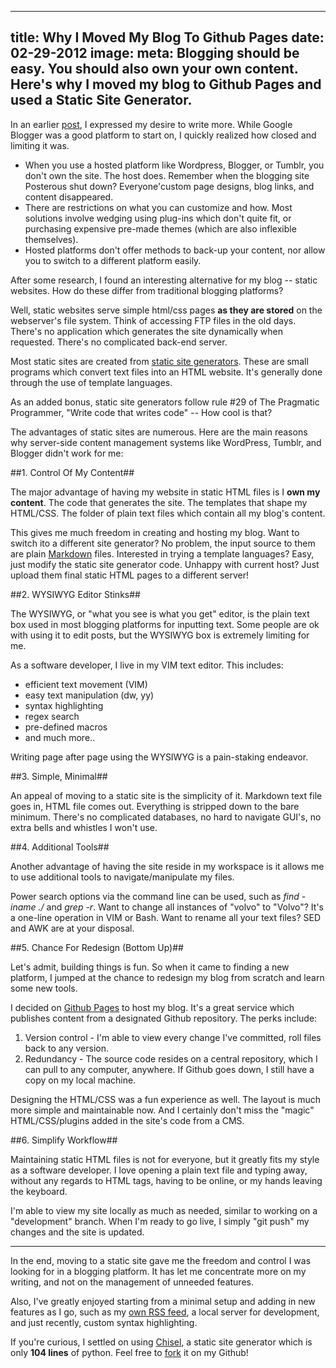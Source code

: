 ----
title: Why I Moved My Blog To Github Pages
date: 02-29-2012
image:
meta: Blogging should be easy. You should also own your own content. Here's why I moved my blog to Github Pages and used a Static Site Generator.
----

In an earlier [post][1], I expressed my desire to write more. While Google Blogger was a good platform to start on, I quickly realized how closed and limiting it was.

*  When you use a hosted platform like Wordpress, Blogger, or Tumblr, you don't own the site. The host does. Remember when the blogging site Posterous shut down? Everyone'custom page designs, blog links, and content disappeared.
* There are restrictions on what you can customize and how. Most solutions involve wedging using plug-ins which don't quite fit, or purchasing expensive pre-made themes (which are also inflexible themselves).
* Hosted platforms don't offer methods to back-up your content, nor allow you to switch to a different platform easily.

After some research, I found an interesting alternative for my blog -- static websites. How do these differ from traditional blogging platforms?

Well, static websites serve simple html/css pages **as they are stored** on the webserver's file system. Think of accessing FTP files in the old days. There's no application which generates the site dynamically when requested. There's no complicated back-end server.

Most static sites are created from [static site generators][3]. These are small programs which convert text files into an HTML website. It's generally done through the use of template languages.

As an added bonus, static site generators follow rule #29 of The Pragmatic Programmer, "Write code that writes code" -- How cool is that?  

The advantages of static sites are numerous. Here are the main reasons why server-side content management systems like WordPress, Tumblr, and Blogger didn't work for me:

##1. Control Of My Content##

The major advantage of having my website in static HTML files is I **own my content**. The code that generates the site. The templates that shape my HTML/CSS. The folder of plain text files which contain all my blog's content.

This gives me much freedom in creating and hosting my blog. Want to switch ito a different site generator? No problem, the input source to them are plain [Markdown][5] files. Interested in trying a template languages? Easy, just modify the static site generator code. Unhappy with current host? Just upload them final static HTML pages to a different server!

##2. WYSIWYG Editor Stinks##

The WYSIWYG, or "what you see is what you get" editor, is the plain text box used in most blogging platforms for inputting text. Some people are ok with using it to edit posts, but the WYSIWYG box is extremely limiting for me.

As a software developer, I live in my VIM text editor. This includes:

+ efficient text movement (VIM)
+ easy text manipulation (dw, yy)
+ syntax highlighting
+ regex search
+ pre-defined macros
+ and much more..

Writing page after page using the WYSIWYG is a pain-staking endeavor.

##3. Simple, Minimal##

An appeal of moving to a static site is the simplicity of it. Markdown text file goes in, HTML file comes out. Everything is stripped down to the bare minimum. There's no complicated databases, no hard to navigate GUI's, no extra bells and whistles I won't use.

##4. Additional Tools##

Another advantage of having the site reside in my workspace is it allows me to use additional tools to navigate/manipulate my files.

Power search options via the command line can be used, such as *find -iname ./* and *grep -r*. Want to change all instances of "volvo" to "Volvo"? It's a one-line operation in VIM or Bash. Want to rename all your text files? SED and AWK are at your disposal.

##5. Chance For Redesign (Bottom Up)##

Let's admit, building things is fun. So when it came to finding a new platform, I jumped at the chance to redesign my blog from scratch and learn some new tools.

I decided on [Github Pages][2] to host my blog. It's a great service which publishes content from a designated Github repository. The perks include:

1. Version control - I'm able to view every change I've committed, roll files back to any version.
2. Redundancy - The source code resides on a central repository, which I can pull to any computer, anywhere. If Github goes down, I still have a copy on my local machine.

Designing the HTML/CSS was a fun experience as well. The layout is much more simple and maintainable now. And I certainly don't miss the "magic" HTML/CSS/plugins added in the site's code from a CMS.

##6. Simplify Workflow##

Maintaining static HTML files is not for everyone, but it greatly fits my style as a software developer. I love opening a plain text file and typing away, without any regards to HTML tags, having to be online, or my hands leaving the keyboard.

I'm able to view my site locally as much as needed, similar to working on a "development" branch. When I'm ready to go live, I simply "git push" my changes and the site is updated.

<hr>

In the end, moving to a static site gave me the freedom and control I was looking for in a blogging platform. It has let me concentrate more on my writing, and not on the management of unneeded features.

Also, I've greatly enjoyed starting from a minimal setup and adding in new features as I go, such as my [own RSS feed][7], a local server for development, and just recently, custom syntax highlighting.

If you're curious, I settled on using [Chisel][4], a static site generator which is only **104 lines** of python. Feel free to [fork][6] it on my Github!

[1]: /blog/2012/farewell-blogger.html
[2]: http://pages.github.com/
[3]: http://iwantmyname.com/blog/2011/02/list-static-website-generators.html
[4]: https://github.com/dz/chisel
[5]: http://tedwise.com/markdown/
[6]: https://github.com/alexle/alexle.github.com
[7]: /blog/2012/create-an-rss-feed-from-scratch.html
